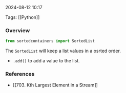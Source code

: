 
2024-08-12 10:17

Tags: [[Python]]

### Overview

```python
from sortedcontainers import SortedList
```

The `SortedList` will keep a list values in a osrted order.

- `.add()` to add a value to the list.

### References
- [[703. Kth Largest Element in a Stream]]
